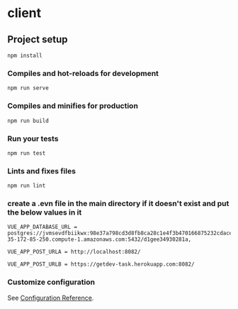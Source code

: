 # client

## Project setup
```
npm install
```

### Compiles and hot-reloads for development
```
npm run serve
```

### Compiles and minifies for production
```
npm run build
```

### Run your tests
```
npm run test
```

### Lints and fixes files
```
npm run lint
```

### create a .evn file in the main directory if it doesn't exist and put the below values in it

```
VUE_APP_DATABASE_URL = postgres://jvmsevdfbiikwx:98e37a798cd3d8fb8ca28c1e4f3b470166875232cdace71ce4ac6d01c1ffae22@ec2-35-172-85-250.compute-1.amazonaws.com:5432/d1gee34930281a,

VUE_APP_POST_URLA = http://localhost:8082/

VUE_APP_POST_URLB = https://getdev-task.herokuapp.com:8082/
```

### Customize configuration
See [Configuration Reference](https://cli.vuejs.org/config/).
